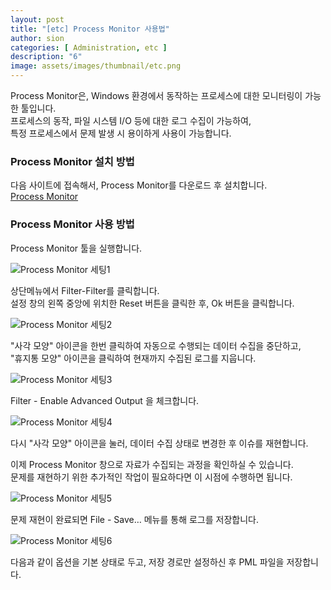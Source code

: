 ```yaml
---
layout: post
title: "[etc] Process Monitor 사용법"
author: sion
categories: [ Administration, etc ]
description: "6"
image: assets/images/thumbnail/etc.png
---
```


Process Monitor은, Windows 환경에서 동작하는 프로세스에 대한 모니터링이 가능한 툴입니다.  
프로세스의 동작, 파일 시스템 I/O 등에 대한 로그 수집이 가능하여,  
특정 프로세스에서 문제 발생 시 용이하게 사용이 가능합니다.  

### Process Monitor 설치 방법

다음 사이트에 접속해서, Process Monitor를 다운로드 후 설치합니다.  
[Process Monitor][1]  


### Process Monitor 사용 방법

Process Monitor 툴을 실행합니다.


<img src="{{site.baseurl}}/assets/images/6/1.jpg" title="Process Monitor 세팅1">

상단메뉴에서 Filter-Filter를 클릭합니다.  
설정 창의 왼쪽 중앙에 위치한 Reset 버튼을 클릭한 후, Ok 버튼을 클릭합니다.


<img src="{{site.baseurl}}/assets/images/6/2.png" title="Process Monitor 세팅2">

"사각 모양" 아이콘을 한번 클릭하여 자동으로 수행되는 데이터 수집을 중단하고,  
"휴지통 모양" 아이콘을 클릭하여 현재까지 수집된 로그를 지웁니다.  


<img src="{{site.baseurl}}/assets/images/6/3.gif" title="Process Monitor 세팅3">

Filter - Enable Advanced Output 을 체크합니다.  


<img src="{{site.baseurl}}/assets/images/6/4.gif" title="Process Monitor 세팅4">

다시 "사각 모양" 아이콘을 눌러, 데이터 수집 상태로 변경한 후 이슈를 재현합니다.
 
이제 Process Monitor 창으로 자료가 수집되는 과정을 확인하실 수 있습니다.  
문제를 재현하기 위한 추가적인 작업이 필요하다면 이 시점에 수행하면 됩니다.  


<img src="{{site.baseurl}}/assets/images/6/5.gif" title="Process Monitor 세팅5">

문제 재현이 완료되면 File - Save… 메뉴를 통해 로그를 저장합니다.  
 

<img src="{{site.baseurl}}/assets/images/4/6.jpg" title="Process Monitor 세팅6">

다음과 같이 옵션을 기본 상태로 두고, 저장 경로만 설정하신 후 PML 파일을 저장합니다.  



[1]: https://learn.microsoft.com/ko-kr/sysinternals/downloads/procmon